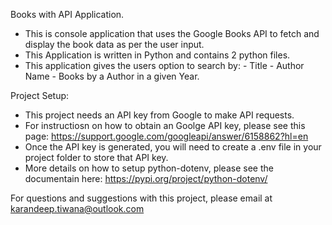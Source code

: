 Books with API Application. 
- This is console application that uses the Google Books API to fetch and display the book data as per the user input.
- This Application is written in Python and contains 2 python files.
- This application gives the users option to search by:
      - Title
      - Author Name
      - Books by a Author in a given Year.

Project Setup:
- This project needs an API key from Google to make API requests.
- For instructiosn on how to obtain an Goolge API key, please see this page: https://support.google.com/googleapi/answer/6158862?hl=en
- Once the API key is generated, you will need to create a .env file in your project folder to store that API key.
- More details on how to setup python-dotenv, please see the documentain here: https://pypi.org/project/python-dotenv/


For questions and suggestions with this project, please email at karandeep.tiwana@outlook.com

